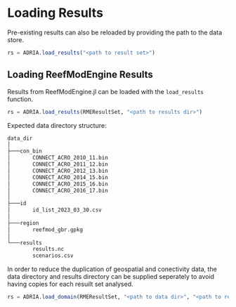 # Loading Results

Pre-existing results can also be reloaded by providing the path to the data store.

```julia
rs = ADRIA.load_results("<path to result set>")
```

## Loading ReefModEngine Results

Results from ReefModEngine.jl can be loaded with the `load_results` function.

```julia
rs = ADRIA.load_results(RMEResultSet, "<path to results dir>")
```

Expected data directory structure:

```bash
data_dir
│
├───con_bin
│       CONNECT_ACRO_2010_11.bin
│       CONNECT_ACRO_2011_12.bin
│       CONNECT_ACRO_2012_13.bin
│       CONNECT_ACRO_2014_15.bin
│       CONNECT_ACRO_2015_16.bin
│       CONNECT_ACRO_2016_17.bin
│
├───id
│       id_list_2023_03_30.csv
│
├───region
│       reefmod_gbr.gpkg
│
└───results
        results.nc
        scenarios.csv
```

In order to reduce the duplication of geospatial and conectivity data, the data directory
and results directory can be supplied seperately to avoid having copies for each resuilt set
analysed.

```julia
rs = ADRIA.load_domain(RMEResultSet, "<path to data dir>", "<path to results dir>")
```
